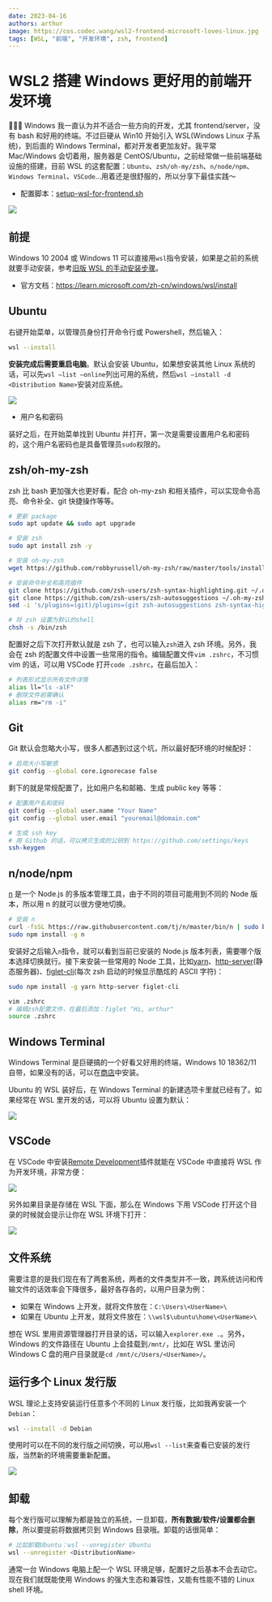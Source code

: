 ```yaml
---
date: 2023-04-16
authors: arthur
image: https://cos.codec.wang/wsl2-frontend-microsoft-loves-linux.jpg
tags: [WSL, "前端", "开发环境", zsh, frontend]
---
```


# WSL2 搭建 Windows 更好用的前端开发环境

🧑🏻‍💻 Windows 我一直认为并不适合一些方向的开发，尤其 frontend/server，没有 bash 和好用的终端。不过巨硬从 Win10 开始引入 WSL(Windows Linux 子系统)，到后面的 Windows Terminal，都对开发者更加友好。我平常 Mac/Windows 会切着用，服务器是 CentOS/Ubuntu，之前经常做一些前端基础设施的搭建，目前 WSL 的这套配置：`Ubuntu`、`zsh/oh-my/zsh`、`n/node/npm`、`Windows Terminal`、`VSCode`...用着还是很舒服的，所以分享下最佳实践～

- 配置脚本：[setup-wsl-for-frontend.sh](https://gist.github.com/CodecWang/83fee91efa153ec67ddccdd1cd22d1b2)

![](https://cos.codec.wang/wsl2-frontend-microsoft-loves-linux.jpg)

<!--truncate-->

## 前提

Windows 10 2004 或 Windows 11 可以直接用`wsl`指令安装，如果是之前的系统就要手动安装，参考[旧版 WSL 的手动安装步骤](https://learn.microsoft.com/zh-cn/windows/wsl/install-manual)。

- 官方文档：https://learn.microsoft.com/zh-cn/windows/wsl/install

## Ubuntu

右键开始菜单，以管理员身份打开命令行或 Powershell，然后输入：

```bash
wsl --install
```

**安装完成后需要重启电脑**。默认会安装 Ubuntu，如果想安装其他 Linux 系统的话，可以先`wsl —list —online`列出可用的系统，然后`wsl —install -d <Distribution Name>`安装对应系统。

![](https://cos.codec.wang/wsl2-frontend-install.jpg)

- 用户名和密码

装好之后，在开始菜单找到 Ubuntu 并打开，第一次是需要设置用户名和密码的，这个用户名密码也是具备管理员`sudo`权限的。

## zsh/oh-my-zsh

zsh 比 bash 更加强大也更好看，配合 oh-my-zsh 和相关插件，可以实现命令高亮、命令补全、git 快捷操作等等。

```bash
# 更新 package
sudo apt update && sudo apt upgrade

# 安装 zsh
sudo apt install zsh -y

# 安装 oh-my-zsh
wget https://github.com/robbyrussell/oh-my-zsh/raw/master/tools/install.sh -O - | zsh || true

# 安装命令补全和高亮插件
git clone https://github.com/zsh-users/zsh-syntax-highlighting.git ~/.oh-my-zsh/plugins/zsh-syntax-highlighting
git clone https://github.com/zsh-users/zsh-autosuggestions ~/.oh-my-zsh/plugins/zsh-autosuggestions
sed -i 's/plugins=(git)/plugins=(git zsh-autosuggestions zsh-syntax-highlighting)/g' ~/.zshrc

# 将 zsh 设置为默认的shell
chsh -s /bin/zsh
```

配置好之后下次打开默认就是 zsh 了，也可以输入`zsh`进入 zsh 环境。另外，我会在 zsh 的配置文件中设置一些常用的指令。编辑配置文件`vim .zshrc`，不习惯 vim 的话，可以用 VSCode 打开`code .zshrc`，在最后加入：

```bash
# 列表形式显示所有文件详情
alias ll="ls -alF"
# 删除文件前需确认
alias rm="rm -i"
```

## Git

Git 默认会忽略大小写，很多人都遇到过这个坑，所以最好配环境的时候配好：

```bash
# 启用大小写敏感
git config --global core.ignorecase false
```

剩下的就是常规配置了，比如用户名和邮箱、生成 public key 等等：

```bash
# 配置用户名和密码
git config --global user.name "Your Name"
git config --global user.email "youremail@domain.com"

# 生成 ssh key
# 用 Github 的话，可以拷贝生成的公钥到 https://github.com/settings/keys
ssh-keygen
```

## n/node/npm

[n](https://github.com/tj/n) 是一个 Node.js 的多版本管理工具，由于不同的项目可能用到不同的 Node 版本，所以用 n 的就可以很方便地切换。

```bash
# 安装 n
curl -fsSL https://raw.githubusercontent.com/tj/n/master/bin/n | sudo bash -s lts
sudo npm install -g n
```

安装好之后输入`n`指令，就可以看到当前已安装的 Node.js 版本列表，需要哪个版本选择切换就行。接下来安装一些常用的 Node 工具，比如[yarn](https://yarnpkg.com/)、[http-server](https://github.com/http-party/http-server)(静态服务器)、[figlet-cli](https://github.com/patorjk/figlet.js)(每次 zsh 启动的时候显示酷炫的 ASCII 字符)：

```bash
sudo npm install -g yarn http-server figlet-cli

vim .zshrc
# 编辑zsh配置文件，在最后添加：figlet "Hi, arthur"
source .zshrc
```

## Windows Terminal

Windows Terminal 是巨硬搞的一个好看又好用的终端，Windows 10 18362/11 自带，如果没有的话，可以在[商店](https://apps.microsoft.com/store/detail/windows-terminal/9N0DX20HK701?hl=en-gb&gl=gb&rtc=1)中安装。

Ubuntu 的 WSL 装好后，在 Windows Terminal 的新建选项卡里就已经有了。如果经常在 WSL 里开发的话，可以将 Ubuntu 设置为默认：

![](https://cos.codec.wang/wsl2-frontend-config-windows-terminal.jpg)

## VSCode

在 VSCode 中安装[Remote Development](https://marketplace.visualstudio.com/items?itemName=ms-vscode-remote.vscode-remote-extensionpack)插件就能在 VSCode 中直接将 WSL 作为开发环境，非常方便：

![](https://cos.codec.wang/wsl2-frontend-vscode-remote.jpg)

另外如果目录是存储在 WSL 下面，那么在 Windows 下用 VSCode 打开这个目录的时候就会提示让你在 WSL 环境下打开：

![](https://cos.codec.wang/wsl2-frontend-vscode-reopen-in-wsl.jpg)

## 文件系统

需要注意的是我们现在有了两套系统，两者的文件类型并不一致，跨系统访问和传输文件的话效率会下降很多，最好各存各的，以用户目录为例：

- 如果在 Windows 上开发，就将文件放在：`C:\Users\<UserName>\`
- 如果在 Ubuntu 上开发，就将文件放在：`\\wsl$\ubuntu\home\<UserName>\`

想在 WSL 里用资源管理器打开目录的话，可以输入`explorer.exe .`。另外，Windows 的文件路径在 Ubuntu 上会挂载到`/mnt/`，比如在 WSL 里访问 Windows C 盘的用户目录就是`cd /mnt/c/Users/<UserName>/`。

## 运行多个 Linux 发行版

WSL 理论上支持安装运行任意多个不同的 Linux 发行版，比如我再安装一个`Debian`：

```bash
wsl --install -d Debian
```

使用时可以在不同的发行版之间切换，可以用`wsl --list`来查看已安装的发行版，当然新的环境需要重新配置。

![](https://cos.codec.wang/wsl2-frontend-multi-os.jpg)

## 卸载

每个发行版可以理解为都是独立的系统，一旦卸载，**所有数据/软件/设置都会删除**，所以要提前将数据拷贝到 Windows 目录哦。卸载的话很简单：

```bash
# 比如卸载Ubuntu：wsl --unregister Ubuntu
wsl --unregister <DistributionName>
```

通常一台 Windows 电脑上配一个 WSL 环境足够，配置好之后基本不会去动它。现在我们就既能使用 Windows 的强大生态和兼容性，又能有性能不错的 Linux shell 环境。
